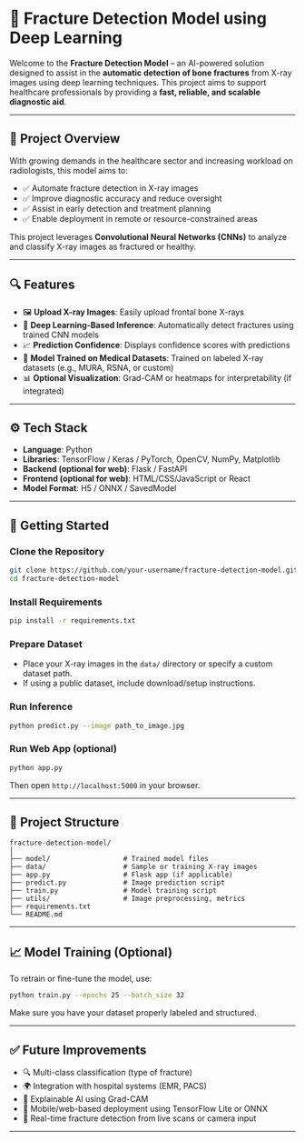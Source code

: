 # 🦴 Fracture Detection Model using Deep Learning

Welcome to the **Fracture Detection Model** – an AI-powered solution designed to assist in the **automatic detection of bone fractures** from X-ray images using deep learning techniques. This project aims to support healthcare professionals by providing a **fast, reliable, and scalable diagnostic aid**.

---

## 🧠 Project Overview

With growing demands in the healthcare sector and increasing workload on radiologists, this model aims to:

* ✅ Automate fracture detection in X-ray images
* ✅ Improve diagnostic accuracy and reduce oversight
* ✅ Assist in early detection and treatment planning
* ✅ Enable deployment in remote or resource-constrained areas

This project leverages **Convolutional Neural Networks (CNNs)** to analyze and classify X-ray images as fractured or healthy.

---

## 🔍 Features

* 🖼️ **Upload X-ray Images**: Easily upload frontal bone X-rays
* 🧠 **Deep Learning-Based Inference**: Automatically detect fractures using trained CNN models
* 📈 **Prediction Confidence**: Displays confidence scores with predictions
* 💾 **Model Trained on Medical Datasets**: Trained on labeled X-ray datasets (e.g., MURA, RSNA, or custom)
* 📊 **Optional Visualization**: Grad-CAM or heatmaps for interpretability (if integrated)

---

## ⚙️ Tech Stack

* **Language**: Python
* **Libraries**: TensorFlow / Keras / PyTorch, OpenCV, NumPy, Matplotlib
* **Backend (optional for web)**: Flask / FastAPI
* **Frontend (optional for web)**: HTML/CSS/JavaScript or React
* **Model Format**: H5 / ONNX / SavedModel

---

## 🚀 Getting Started

### Clone the Repository

```bash
git clone https://github.com/your-username/fracture-detection-model.git
cd fracture-detection-model
```

### Install Requirements

```bash
pip install -r requirements.txt
```

### Prepare Dataset

* Place your X-ray images in the `data/` directory or specify a custom dataset path.
* If using a public dataset, include download/setup instructions.

### Run Inference

```bash
python predict.py --image path_to_image.jpg
```

### Run Web App (optional)

```bash
python app.py
```

Then open `http://localhost:5000` in your browser.

---

## 📁 Project Structure

```
fracture-detection-model/
│
├── model/                  # Trained model files
├── data/                   # Sample or training X-ray images
├── app.py                  # Flask app (if applicable)
├── predict.py              # Image prediction script
├── train.py                # Model training script
├── utils/                  # Image preprocessing, metrics
├── requirements.txt
└── README.md
```

---

## 📈 Model Training (Optional)

To retrain or fine-tune the model, use:

```bash
python train.py --epochs 25 --batch_size 32
```

Make sure you have your dataset properly labeled and structured.

---

## ✅ Future Improvements

* 🔍 Multi-class classification (type of fracture)
* 🌍 Integration with hospital systems (EMR, PACS)
* 🧠 Explainable AI using Grad-CAM
* 📱 Mobile/web-based deployment using TensorFlow Lite or ONNX
* 🧪 Real-time fracture detection from live scans or camera input

---


